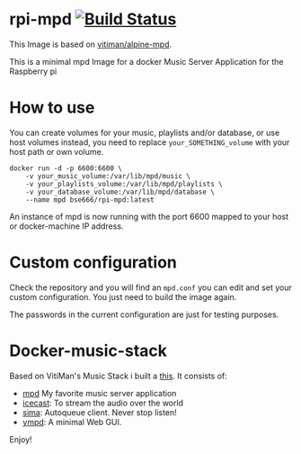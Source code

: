 # rpi-mpd [![Build Status](https://travis-ci.org/bse666/rpi-mpd.svg?branch=master)](https://travis-ci.org/bse666/rpi-mpd)

This Image is based on [vitiman/alpine-mpd](https://github.com/vitiman/alpine-mpd).

This is a minimal mpd Image for a docker Music Server Application for the Raspberry pi

# How to use 


You can create volumes for your music, playlists and/or database, or use host volumes instead, you need to replace `your_SOMETHING_volume` with your host path or own volume.

    docker run -d -p 6600:6600 \ 
        -v your_music_volume:/var/lib/mpd/music \
        -v your_playlists_volume:/var/lib/mpd/playlists \
        -v your_database_volume:/var/lib/mpd/database \
        --name mpd bse666/rpi-mpd:latest


An instance of mpd is now running with the port 6600 mapped to your host or docker-machine IP address.

# Custom configuration 

Check the repository and you will find an `mpd.conf` you can edit and set your custom configuration. You just need to build the image again.

The passwords in the current configuration are just for testing purposes.

# Docker-music-stack

Based on VitiMan's Music Stack i built a [this](https://github.com/bse666/rpi-music-stack).
It consists of:

- [mpd](http://mpd.wikia.com/wiki/Music_Player_Daemon_Wiki) My favorite music server application
- [icecast](http://icecast.org/): To stream the audio over the world
- [sima](http://kaliko.me/code/mpd-sima/): Autoqueue client. Never stop listen!
- [ympd](https://www.ympd.org/): A minimal Web GUI.

Enjoy!
